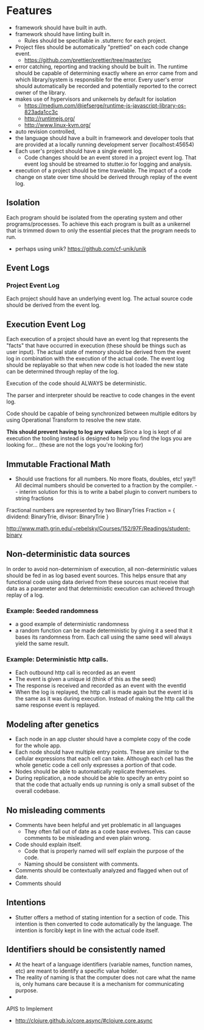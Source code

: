 # Features

- framework should have built in auth.
- framework should have linting built in.
  + Rules should be specifiable in .stutterrc for each project.
- Project files should be automatically "prettied" on each code change event.
  + https://github.com/prettier/prettier/tree/master/src
- error catching, reporting and tracking should be built in. The runtime should be capable of determining exactly where an error came from and which library/system is responsible for the error. Every user's error should automatically be recorded and potentially reported to the correct owner of the library.
- makes use of hypervisors and unikernels by default for isolation
  + https://medium.com/@iefserge/runtime-js-javascript-library-os-823ada1cc3c
  + http://runtimejs.org/
  + http://www.linux-kvm.org/
- auto revision controlled,
- the language should have a built in framework and developer tools that are provided at a locally running development server (localhost:45654)
- Each user's project should have a single event log.
  + Code changes should be an event stored in a project event log. That event log should be streamed to stutter.io for logging and analysis.
- execution of a project should be time travelable. The impact of a code change on state over time should be derived through replay of the event log.


## Isolation

Each program should be isolated from the operating system and other programs/processes. To achieve this each program is built as a unikernel that is trimmed down to only the essential pieces that the program needs to run.

- perhaps using unik? https://github.com/cf-unik/unik


## Event Logs

### Project Event Log
Each project should have an underlying event log. The actual source code should be derived from the event log.

## Execution Event Log
Each execution of a project should have an event log that represents the "facts" that have occurred in execution (these should be things such as user input). The actual state of memory should be derived from the event log in combination with the execution of the actual code. The event log should be replayable so that when new code is hot loaded the new state can be determined through replay of the log.

Execution of the code should ALWAYS be deterministic.

The parser and interpreter should be reactive to code changes in the event log.

Code should be capable of being synchronized between multiple editors by using Operational Transform to resolve the new state.

**This should prevent having to log any values**
Since a log is kept of al execution the tooling instead is designed to help you find the logs you are looking for... (these are not the logs you're looking for)



## Immutable Fractional Math
- Should use fractions for all numbers. No more floats, doubles, etc! yay!! All decimal numbers should be converted to a fraction by the compiler.
-- interim solution for this is to write a babel plugin to convert numbers to string fractions


Fractional numbers are represented by two BinaryTries
Fraction = {
  dividend: BinaryTrie,
  divisor: BinaryTrie
}

http://www.math.grin.edu/~rebelsky/Courses/152/97F/Readings/student-binary



## Non-deterministic data sources
In order to avoid non-determinism of execution, all non-deterministic values should be fed in as log based event sources. This helps ensure that any functional code using data derived from these sources must receive that data as a parameter and that deterministic execution can achieved through replay of a log.


### Example: Seeded randomness
- a good example of deterministic randomness
- a random function can be made deterministic by giving it a seed that it bases its randomness from. Each call using the same seed will always yield the same result.

### Example: Deterministic http calls.
- Each outbound http call is recorded as an event
- The event is given a unique id (think of this as the seed)
- The response is received and recorded as an event with the eventId
- When the log is replayed, the http call is made again but the event id is the same as it was during execution. Instead of making the http call the same response event is replayed.


## Modeling after genetics
- Each node in an app cluster should have a complete copy of the code for the whole app.
- Each node should have multiple entry points. These are similar to the cellular expressions that each cell can take. Although each cell has the whole genetic code a cell only expresses a portion of that code.
- Nodes should be able to automatically replicate themselves.
- During replication, a node should be able to specify an entry point so that the code that actually ends up running is only a small subset of the overall codebase.


## No misleading comments
- Comments have been helpful and yet problematic in all languages
  + They often fall out of date as a code base evolves. This can cause comments to be misleading and even plain wrong.
- Code should explain itself.
  + Code that is properly named will self explain the purpose of the code.
  + Naming should be consistent with comments.
- Comments should be contextually analyzed and flagged when out of date.
- Comments should

## Intentions
- Stutter offers a method of stating intention for a section of code. This intention is then converted to code automatically by the language. The intention is forcibly kept in line with the actual code itself.



## Identifiers should be consistently named
- At the heart of a language identifiers (variable names, function names, etc) are meant to identify a specific value holder.
- The reality of naming is that the computer does not care what the name is, only humans care because it is a mechanism for communicating purpose.
-  




APIS to Implement
- http://clojure.github.io/core.async/#clojure.core.async
